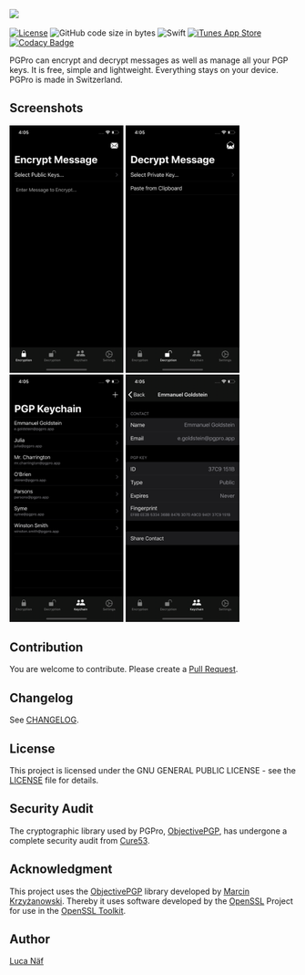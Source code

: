 ![](https://pgpro.naef.lu/pgpro_banner.png)

[![License](https://img.shields.io/github/license/lucanaef/PGPro?style=flat)](https://github.com/lucanaef/PGPro/blob/master/LICENSE)
![GitHub code size in bytes](https://img.shields.io/github/languages/code-size/lucanaef/PGPro?style=flat)
![Swift](https://img.shields.io/badge/language-swift-orange?style=flat)
[![iTunes App Store](https://img.shields.io/itunes/v/1481696997?label=App%20Store%20Version&style=flat)](https://apps.apple.com/app/pgpro/id1481696997)
[![Codacy Badge](https://api.codacy.com/project/badge/Grade/a27e0963b0384739bad90cde28cb08b8)](https://www.codacy.com/manual/lucanaef/PGPro?utm_source=github.com&amp;utm_medium=referral&amp;utm_content=lucanaef/PGPro&amp;utm_campaign=Badge_Grade)

PGPro can encrypt and decrypt messages as well as manage all your PGP keys. It is free, simple and lightweight. Everything stays on your device. PGPro is made in Switzerland.

## Screenshots
<p float="left">
  <img src="./screenshots/en-US/iPhone%2011%20Pro-1-EncryptionView.png" width="200">
  <img src="./screenshots/en-US/iPhone%2011%20Pro-2-DecryptionView.png" width="200">
  <img src="./screenshots/en-US/iPhone%2011%20Pro-3-KeychainView.png" width="200">
  <img src="./screenshots/en-US/iPhone%2011%20Pro-4-DetailView.png" width="200">
</p>

## Contribution

You are welcome to contribute. Please create a [Pull Request]().

## Changelog

See [CHANGELOG](https://pgpro.app/changelog/).

## License

This project is licensed under the GNU GENERAL PUBLIC LICENSE - see the [LICENSE](./LICENSE) file for details.


## Security Audit

The cryptographic library used by PGPro, [ObjectivePGP](https://objectivepgp.com/), has undergone a complete security audit from [Cure53](https://cure53.de/).


## Acknowledgment

This project uses the [ObjectivePGP](https://objectivepgp.com/) library developed by [Marcin Krzyżanowski](https://krzyzanowskim.com/).
Thereby it uses software developed by the [OpenSSL](http://www.openssl.org/) Project for use in the [OpenSSL Toolkit](http://www.openssl.org/).


## Author

[Luca Näf](http://naef.lu)
